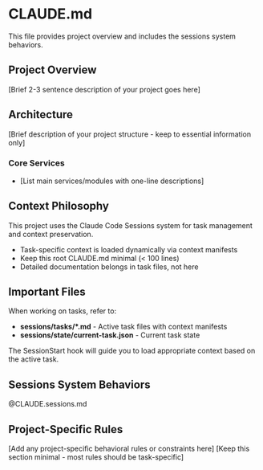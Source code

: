 # CLAUDE.md

This file provides project overview and includes the sessions system behaviors.

## Project Overview

[Brief 2-3 sentence description of your project goes here]

## Architecture

[Brief description of your project structure - keep to essential information only]

### Core Services
- [List main services/modules with one-line descriptions]

## Context Philosophy

This project uses the Claude Code Sessions system for task management and context preservation.
- Task-specific context is loaded dynamically via context manifests
- Keep this root CLAUDE.md minimal (< 100 lines)
- Detailed documentation belongs in task files, not here

## Important Files

When working on tasks, refer to:
- **sessions/tasks/*.md** - Active task files with context manifests
- **sessions/state/current-task.json** - Current task state

The SessionStart hook will guide you to load appropriate context based on the active task.

## Sessions System Behaviors

@CLAUDE.sessions.md

## Project-Specific Rules

[Add any project-specific behavioral rules or constraints here]
[Keep this section minimal - most rules should be task-specific]
